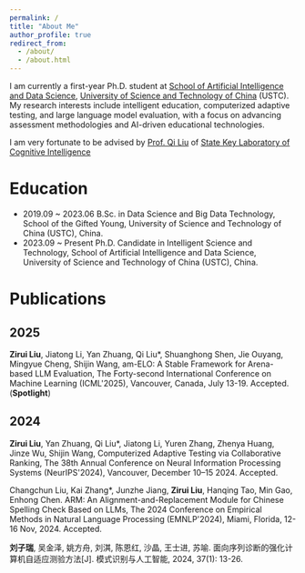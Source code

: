 ```yaml
---
permalink: /
title: "About Me"
author_profile: true
redirect_from: 
  - /about/
  - /about.html
---
```


I am currently a first-year Ph.D. student at [School of Artificial Intelligence and Data Science](https://saids.ustc.edu.cn/main.htm), [University of Science and Technology of China](https://www.ustc.edu.cn/) (USTC). My research interests include intelligent education, computerized adaptive testing, and large language model evaluation, with a focus on advancing assessment methodologies and AI-driven educational technologies.

I am very fortunate to be advised by [Prof. Qi Liu](http://staff.ustc.edu.cn/~qiliuql/) of [State Key Laboratory of Cognitive Intelligence](https://cogskl.iflytek.com/) 

Education
======
- 2019.09 ~ 2023.06 B.Sc. in Data Science and Big Data Technology, School of the Gifted Young, University of Science and Technology of China (USTC), China.
- 2023.09 ~ Present Ph.D. Candidate in Intelligent Science and Technology, School of Artificial Intelligence and Data Science, University of Science and Technology of China (USTC), China.

Publications
======

2025
------
**Zirui Liu**, Jiatong Li, Yan Zhuang, Qi Liu*, Shuanghong Shen, Jie Ouyang, Mingyue Cheng, Shijin Wang, am-ELO: A Stable Framework for Arena-based LLM Evaluation, The Forty-second International Conference on Machine Learning (ICML'2025), Vancouver, Canada, July 13-19. Accepted. (**Spotlight**)

2024
------
**Zirui Liu**, Yan Zhuang, Qi Liu*, Jiatong Li, Yuren Zhang, Zhenya Huang, Jinze Wu, Shijin Wang, Computerized Adaptive Testing via Collaborative Ranking, The 38th Annual Conference on Neural Information Processing Systems (NeurIPS'2024), Vancouver, December 10–15 2024. Accepted.

Changchun Liu, Kai Zhang*, Junzhe Jiang, **Zirui Liu**, Hanqing Tao, Min Gao, Enhong Chen. ARM: An Alignment-and-Replacement Module for Chinese Spelling Check Based on LLMs, The 2024 Conference on Empirical Methods in Natural Language Processing (EMNLP'2024), Miami, Florida, 12-16 Nov, 2024. Accepted.

**刘子瑞**, 吴金泽, 姚方舟, 刘淇, 陈恩红, 沙晶, 王士进, 苏喻. 面向序列诊断的强化计算机自适应测验方法[J]. 模式识别与人工智能, 2024, 37(1): 13-26.
